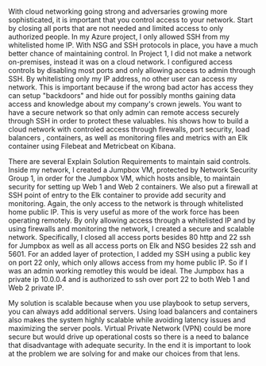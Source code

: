With cloud networking going strong and adversaries growing more sophisticated, it is important that you control access to your network.  Start by closing all ports that are not needed and limited access to only authorized people.  In my Azure project, I only allowed SSH from my whitelisted home IP.  With NSG and SSH protocols in place, you have a much better chance of maintaining control. In Project 1, I did not make a network on-premises, instead it was on a cloud network. I configured access controls by disabling most ports and only allowing access to admin through SSH. By whitelisting only my IP address, no other user can access my network. This is important because if the wrong bad actor has access they can setup "backdoors" and hide out for possibly months gaining data access and knowledge about my company's crown jewels. You want to have a secure network so that only admin can remote access securely through SSH in order to protect these valuables. his shows how to build a cloud network with controled access through firewalls, port security, load balancers , containers, as well as monitoring files and metrics with an Elk container using Filebeat and Metricbeat on Kibana.

There are several Explain Solution Requirements to maintain said controls.  Inside my network, I created a Jumpbox VM, protected by Network Security Group 1, in order for the Jumpbox VM, which hosts ansible, to maintain security for setting up Web 1 and Web 2 containers. We also put a firewall at SSH point of entry to the Elk container to provide add security and monitoring. Again, the only access to the network is through whitelisted home public IP. This is very useful as more of the work force has been operating remotely. By only allowing access through a whitelisted IP and by using firewalls and monitoring the network, I created a secure and scalable network. Specifically, I closed all access ports besides 80 http and 22 ssh for Jumpbox as well as all access ports on Elk and NSG besides  22 ssh and 5601. For an added layer of protection, I added my SSH using a public key on port 22 only, which only allows access from my home public IP. So if I was an admin working remotley this would be ideal. The Jumpbox has a private ip 10.0.0.4 and is authorized to ssh over port 22 to both Web 1 and Web 2 private IP.

My solution is scalable because when you use playbook to setup servers, you can always add additional servers. Using load balancers and containers also makes the system highly scalable while avoiding latency issues and maximizing the server pools. Virtual Private Network (VPN) could be more secure but would drive up operational costs so there is a need to balance that disadvantage with adequate security. In the end it is important to look at the problem we are solving for and make our choices from that lens.